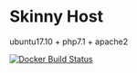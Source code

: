 # Skinny Host
ubuntu17.10 + php7.1 + apache2

[![Docker Build Status](https://img.shields.io/docker/build/marcosfreitas/skinny_host.svg?style=flat-square)](https://hub.docker.com/r/marcosfreitas/sinny_host/)